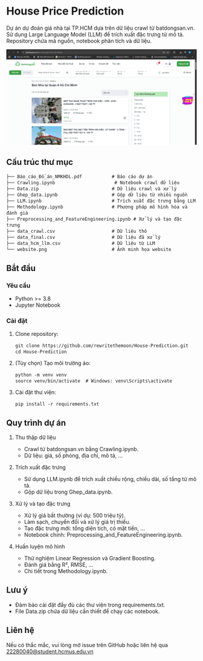 # House Price Prediction

Dự án dự đoán giá nhà tại TP.HCM dựa trên dữ liệu crawl từ batdongsan.vn. Sử dụng Large Language Model (LLM) để trích xuất đặc trưng từ mô tả. Repository chứa mã nguồn, notebook phân tích và dữ liệu.

![Website Source](website.png)

## Cấu trúc thư mục

```
├── Báo_cáo_Đồ_án_NMKHDL.pdf           # Báo cáo dự án
├── Crawling.ipynb                      # Notebook crawl dữ liệu
├── Data.zip                           # Dữ liệu crawl và xử lý
├── Ghep_data.ipynb                    # Gộp dữ liệu từ nhiều nguồn
├── LLM.ipynb                          # Trích xuất đặc trưng bằng LLM
├── Methodology.ipynb                  # Phương pháp mô hình hóa và đánh giá
├── Preprocessing_and_FeatureEngineering.ipynb # Xử lý và tạo đặc trưng
├── data_crawl.csv                     # Dữ liệu thô
├── data_final.csv                     # Dữ liệu đã xử lý
├── data_hcm_llm.csv                   # Dữ liệu từ LLM
└── website.png                        # Ảnh minh họa website
```

## Bắt đầu

### Yêu cầu
- Python >= 3.8
- Jupyter Notebook

### Cài đặt
1. Clone repository:
   ```
   git clone https://github.com/rewritethemoon/House-Prediction.git
   cd House-Prediction
   ```

2. (Tùy chọn) Tạo môi trường ảo:
   ```
   python -m venv venv
   source venv/bin/activate  # Windows: venv\Scripts\activate
   ```

3. Cài đặt thư viện:
   ```
   pip install -r requirements.txt
   ```

## Quy trình dự án

1. Thu thập dữ liệu
   - Crawl từ batdongsan.vn bằng Crawling.ipynb.
   - Dữ liệu: giá, số phòng, địa chỉ, mô tả, ...

2. Trích xuất đặc trưng
   - Sử dụng LLM.ipynb để trích xuất chiều rộng, chiều dài, số tầng từ mô tả.
   - Gộp dữ liệu trong Ghep_data.ipynb.

3. Xử lý và tạo đặc trưng
   - Xử lý giá bất thường (ví dụ: 500 triệu tỷ).
   - Làm sạch, chuyển đổi và xử lý giá trị thiếu.
   - Tạo đặc trưng mới: tổng diện tích, có mặt tiền, ...
   - Notebook chính: Preprocessing_and_FeatureEngineering.ipynb.

4. Huấn luyện mô hình
   - Thử nghiệm Linear Regression và Gradient Boosting.
   - Đánh giá bằng R², RMSE, ...
   - Chi tiết trong Methodology.ipynb.

## Lưu ý
- Đảm bảo cài đặt đầy đủ các thư viện trong requirements.txt.
- File Data.zip chứa dữ liệu cần thiết để chạy các notebook.

## Liên hệ
Nếu có thắc mắc, vui lòng mở issue trên GitHub hoặc liên hệ qua 22280040@student.hcmus.edu.vn
